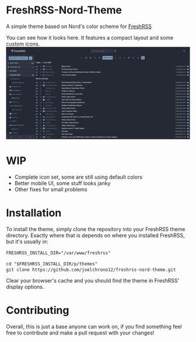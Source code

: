 # FreshRSS-Nord-Theme

A simple theme based on Nord's color scheme for [FreshRSS](https://freshrss.org)

You can see how it looks here. It features a compact layout and some custom icons.
![Example](./thumbs/original.png)

# WIP
- Complete icon set, some are still using default colors
- Better mobile UI, some stuff looks janky
- Other fixes for small problems

# Installation
To install the theme, simply clone the repository into your FreshRSS theme directory.
Exactly where that is depends on where you installed FreshRSS, but it's usually in:
```shell
FRESHRSS_INSTALL_DIR="/var/www/freshrss"
```

```shell
cd "$FRESHRSS_INSTALL_DIR/p/themes"
git clone https://github.com/joelchrono12/freshrss-nord-theme.git
```
Clear your browser's cache and you should find the theme in FreshRSS' display options.

# Contributing
Overall, this is just a base anyone can work on, if you find something feel free to contribute and make a pull request with your changes!
